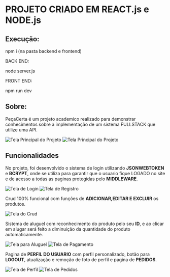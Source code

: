 # PROJETO CRIADO EM REACT.js e NODE.js

## Execução:

npm i (na pasta backend e frontend)

BACK END:

node server.js

FRONT END:

npm run dev

## Sobre:

PeçaCerta é um projeto academico realizado para demonstrar conhecimentos sobre a implementação de um sistema FULLSTACK que utilize uma API.

<img src="../peca-certa/readme-img/principal1.png" alt="Tela Principal do Projeto">
<img src="../peca-certa/readme-img/principal2.png" alt="Tela Principal do Projeto">

## Funcionalidades

No projeto, foi desenvolvido o sistema de login utilizando **JSONWEBTOKEN** e **BCRYPT**, onde se utiliza para garantir que o usuario fique LOGADO no site e de acesso a todas as paginas protegidas pelo **MIDDLEWARE**.

<img src="../peca-certa/readme-img/login.png" alt="Tela de Login">
<img src="../peca-certa/readme-img/registro.png" alt="Tela de Registro">

Crud 100% funcional com funções de **ADICIONAR,EDITAR E EXCLUIR** os produtos.

<img src="../peca-certa/readme-img/crud.png" alt="Tela do Crud">

Sistema de aluguel com reconhecimento do produto pelo seu **ID**, e ao clicar em alugar será feito a diminuição da quantidade do produto automaticamente.

<img src="../peca-certa/readme-img/alugar.png" alt="Tela para Aluguel">
<img src="../peca-certa/readme-img/pagamento.png" alt="Tela de Pagamento">

Pagina de **PERFIL DO USUARIO** com perfil personalizado, botão para **LOGOUT**, atualização e remoção de foto de perfil e pagina de **PEDIDOS**.

<img src="../peca-certa/readme-img/perfil.png" alt="Tela de Perfil">
<img src="../peca-certa/readme-img/pedidos.png" alt="Tela de Pedidos">


